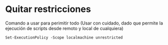 # Quitar restricciones
Comando a usar para perimitir todo (Usar con cuidado, dado que permite la ejecución de scripts desde remoto y local de cualquiera)

```
Set-ExecutionPolicy -Scope localmachine unrestricted
```
